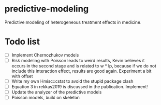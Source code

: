 # predictive-modeling
Predictive modeling of heterogeneous treatment effects in medicine.

# Todo list

- [ ] Implement Chernozhukov models
- [ ] Risk modeling with Poisson leads to weird results, Kevin believes it occurs in the second stage and is related to w * lp, because if we do not include this interaction effect, results are good again. Experiment a bit with offset
- [ ] Write my own Hmisc::cstat to avoid the stupid package clash
- [ ] Equation 3 in rekkas2019 is discussed in the publication. Implement!
- [ ] Update the analyzer of the predictive models 
- [ ] Poisson models, build on skeleton 
